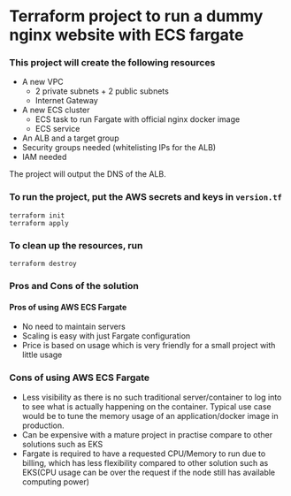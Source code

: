 # Terraform project to run a dummy nginx website with ECS fargate

### This project will create the following resources
- A new VPC
    - 2 private subnets + 2 public subnets
    - Internet Gateway
- A new ECS cluster
    - ECS task to run Fargate with official nginx docker image
    - ECS service 
- An ALB and a target group
- Security groups needed (whitelisting IPs for the ALB)
- IAM needed

The project will output the DNS of the ALB.

### To run the project, put the AWS secrets and keys in `version.tf`
```
terraform init
terraform apply
```

### To clean up the resources, run
```
terraform destroy
```

### Pros and Cons of the solution

#### Pros of using AWS ECS Fargate
- No need to maintain servers
- Scaling is easy with just Fargate configuration
- Price is based on usage which is very friendly for a small project with little usage

### Cons of using AWS ECS Fargate
- Less visibility as there is no such traditional server/container to log into to see what is actually happening on the container. Typical use case would be to tune the memory usage of an application/docker image in production.
- Can be expensive with a mature project in practise compare to other solutions such as EKS
- Fargate is required to have a requested CPU/Memory to run due to billing, which has less flexibility compared to other solution such as EKS(CPU usage can be over the request if the node still has available computing power)
